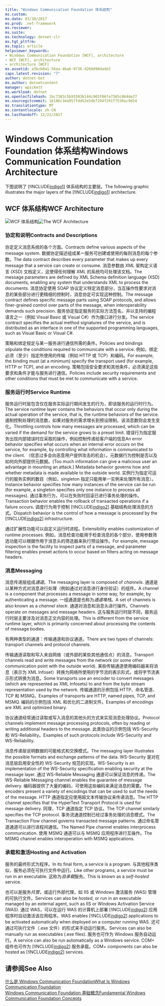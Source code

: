 ```yaml
---
title: "Windows Communication Foundation 体系结构"
ms.custom: 
ms.date: 03/30/2017
ms.prod: .net-framework
ms.reviewer: 
ms.suite: 
ms.technology: dotnet-clr
ms.tgt_pltfrm: 
ms.topic: article
helpviewer_keywords:
- Windows Communication Foundation [WCF], architecture
- WCF [WCF], architecture
- architecture [WCF]
ms.assetid: a3bcb0a1-56ea-4ba6-9736-d260d90dade5
caps.latest.revision: "7"
author: dotnet-bot
ms.author: dotnetcontent
manager: wpickett
ms.workload: dotnet
ms.openlocfilehash: 1bc7383c5b93203b144c965f06fa7365c864de27
ms.sourcegitcommit: 16186c34a957fdd52e5db7294f291f7530ac9d24
ms.translationtype: MT
ms.contentlocale: zh-CN
ms.lasthandoff: 12/22/2017
---
```

# <a name="windows-communication-foundation-architecture"></a><span data-ttu-id="04084-102">Windows Communication Foundation 体系结构</span><span class="sxs-lookup"><span data-stu-id="04084-102">Windows Communication Foundation Architecture</span></span>
<span data-ttu-id="04084-103">下图说明了 [!INCLUDE[indigo1](../../../includes/indigo1-md.md)] 体系结构的主要层。</span><span class="sxs-lookup"><span data-stu-id="04084-103">The following graphic illustrates the major layers of the [!INCLUDE[indigo1](../../../includes/indigo1-md.md)] architecture.</span></span>  
  
## <a name="wcf-architecture"></a><span data-ttu-id="04084-104">WCF 体系结构</span><span class="sxs-lookup"><span data-stu-id="04084-104">WCF Architecture</span></span>  
 <span data-ttu-id="04084-105">![WCF 体系结构](../../../docs/framework/wcf/media/wcf-architecture.gif "WCF_Architecture")</span><span class="sxs-lookup"><span data-stu-id="04084-105">![The WCF Architecture](../../../docs/framework/wcf/media/wcf-architecture.gif "WCF_Architecture")</span></span>  
  
### <a name="contracts-and-descriptions"></a><span data-ttu-id="04084-106">协定和说明</span><span class="sxs-lookup"><span data-stu-id="04084-106">Contracts and Descriptions</span></span>  
 <span data-ttu-id="04084-107">协定定义消息系统的各个方面。</span><span class="sxs-lookup"><span data-stu-id="04084-107">Contracts define various aspects of the message system.</span></span> <span data-ttu-id="04084-108">数据协定描述组成某一服务可创建或使用的每则消息的每个参数。</span><span class="sxs-lookup"><span data-stu-id="04084-108">The data contract describes every parameter that makes up every message that a service can create or consume.</span></span> <span data-ttu-id="04084-109">消息参数由 XML 架构定义语言 (XSD) 文档定义，这使得任何理解 XML 的系统均可处理该文档。</span><span class="sxs-lookup"><span data-stu-id="04084-109">The message parameters are defined by XML Schema definition language (XSD) documents, enabling any system that understands XML to process the documents.</span></span> <span data-ttu-id="04084-110">消息协定使用 SOAP 协议定义特定消息部分，当互操作性要求对消息的某些部分进行更精细的控制时，消息协定可实现这种控制。</span><span class="sxs-lookup"><span data-stu-id="04084-110">The message contract defines specific message parts using SOAP protocols, and allows finer-grained control over parts of the message, when interoperability demands such precision.</span></span> <span data-ttu-id="04084-111">服务协定指定服务的实际方法签名，并以支持的编程语言之一（例如 Visual Basic 或 Visual C#）作为接口进行分发。</span><span class="sxs-lookup"><span data-stu-id="04084-111">The service contract specifies the actual method signatures of the service, and is distributed as an interface in one of the supported programming languages, such as Visual Basic or Visual C#.</span></span>  
  
 <span data-ttu-id="04084-112">策略和绑定规定与某一服务进行通信所需的条件。</span><span class="sxs-lookup"><span data-stu-id="04084-112">Policies and bindings stipulate the conditions required to communicate with a service.</span></span>  <span data-ttu-id="04084-113">例如，绑定必须（至少）指定所使用的传输（例如 HTTP 或 TCP）和编码。</span><span class="sxs-lookup"><span data-stu-id="04084-113">For example, the binding must (at a minimum) specify the transport used (for example, HTTP or TCP), and an encoding.</span></span> <span data-ttu-id="04084-114">策略包括安全要求和其他条件，必须满足这些要求和条件才能与服务进行通信。</span><span class="sxs-lookup"><span data-stu-id="04084-114">Policies include security requirements and other conditions that must be met to communicate with a service.</span></span>  
  
### <a name="service-runtime"></a><span data-ttu-id="04084-115">服务运行时</span><span class="sxs-lookup"><span data-stu-id="04084-115">Service Runtime</span></span>  
 <span data-ttu-id="04084-116">服务运行时层包含仅在服务实际运行期间发生的行为，即该服务的运行时行为。</span><span class="sxs-lookup"><span data-stu-id="04084-116">The service runtime layer contains the behaviors that occur only during the actual operation of the service, that is, the runtime behaviors of the service.</span></span> <span data-ttu-id="04084-117">遏制控制处理的消息数，如果对服务的需求增长到预设限制，该消息数则会发生变化。</span><span class="sxs-lookup"><span data-stu-id="04084-117">Throttling controls how many messages are processed, which can be varied if the demand for the service grows to a preset limit.</span></span> <span data-ttu-id="04084-118">错误行为指定服务出现内部错误时应采取的操作，例如控制传递给客户端的信息</span><span class="sxs-lookup"><span data-stu-id="04084-118">An error behavior specifies what occurs when an internal error occurs on the service, for example, by controlling what information is communicated to the client.</span></span> <span data-ttu-id="04084-119">（信息过多会向恶意用户提供攻击的机会）。元数据行为控制是否以及如何向外部提供元数据。</span><span class="sxs-lookup"><span data-stu-id="04084-119">(Too much information can give a malicious user an advantage in mounting an attack.) Metadata behavior governs how and whether metadata is made available to the outside world.</span></span> <span data-ttu-id="04084-120">实例行为指定可运行的服务实例的数目（例如，singleton 指定只能用单一实例来处理所有消息）。</span><span class="sxs-lookup"><span data-stu-id="04084-120">Instance behavior specifies how many instances of the service can be run (for example, a singleton specifies only one instance to process all messages).</span></span> <span data-ttu-id="04084-121">通过事务行为，可以在失败时回滚已进行事务处理的操作。</span><span class="sxs-lookup"><span data-stu-id="04084-121">Transaction behavior enables the rollback of transacted operations if a failure occurs.</span></span> <span data-ttu-id="04084-122">调度行为用于控制 [!INCLUDE[indigo2](../../../includes/indigo2-md.md)] 基础结构处理消息的方式。</span><span class="sxs-lookup"><span data-stu-id="04084-122">Dispatch behavior is the control of how a message is processed by the [!INCLUDE[indigo2](../../../includes/indigo2-md.md)] infrastructure.</span></span>  
  
 <span data-ttu-id="04084-123">通过扩展性功能可以自定义运行时进程。</span><span class="sxs-lookup"><span data-stu-id="04084-123">Extensibility enables customization of runtime processes.</span></span> <span data-ttu-id="04084-124">例如，消息检查功能用于检查消息的各个部分，使用参数筛选功能可以根据作用于消息头的筛选器来执行预设操作。</span><span class="sxs-lookup"><span data-stu-id="04084-124">For example, message inspection is the facility to inspect parts of a message, and parameter filtering enables preset actions to occur based on filters acting on message headers.</span></span>  
  
### <a name="messaging"></a><span data-ttu-id="04084-125">消息</span><span class="sxs-lookup"><span data-stu-id="04084-125">Messaging</span></span>  
 <span data-ttu-id="04084-126">消息传递层组成*通道*。</span><span class="sxs-lookup"><span data-stu-id="04084-126">The messaging layer is composed of *channels*.</span></span> <span data-ttu-id="04084-127">通道是以某种方式对消息进行处理（例如通过对消息进行身份验证）的组件。</span><span class="sxs-lookup"><span data-stu-id="04084-127">A channel is a component that processes a message in some way, for example, by authenticating a message.</span></span> <span data-ttu-id="04084-128">一组通道是也称为*通道堆栈*。</span><span class="sxs-lookup"><span data-stu-id="04084-128">A set of channels is also known as a *channel stack*.</span></span> <span data-ttu-id="04084-129">通道对消息和消息头进行操作。</span><span class="sxs-lookup"><span data-stu-id="04084-129">Channels operate on messages and message headers.</span></span> <span data-ttu-id="04084-130">这与服务运行时层不同，服务运行时层主要涉及对消息正文内容的处理。</span><span class="sxs-lookup"><span data-stu-id="04084-130">This is different from the service runtime layer, which is primarily concerned about processing the contents of message bodies.</span></span>  
  
 <span data-ttu-id="04084-131">有两种类型的通道：传输通道和协议通道。</span><span class="sxs-lookup"><span data-stu-id="04084-131">There are two types of channels: transport channels and protocol channels.</span></span>  
  
 <span data-ttu-id="04084-132">传输通道读取和写入来自网络（或外部的某些其他通信点）的消息。</span><span class="sxs-lookup"><span data-stu-id="04084-132">Transport channels read and write messages from the network (or some other communication point with the outside world).</span></span> <span data-ttu-id="04084-133">某些传输通道使用编码器来将消息（表示为 XML Infoset）转换为网络所使用的字节流的表示形式，或将字节流表示形式转换为消息。</span><span class="sxs-lookup"><span data-stu-id="04084-133">Some transports use an encoder to convert messages (which are represented as XML Infosets) to and from the byte stream representation used by the network.</span></span> <span data-ttu-id="04084-134">传输通道的示例包括 HTTP、命名管道、TCP 和 MSMQ。</span><span class="sxs-lookup"><span data-stu-id="04084-134">Examples of transports are HTTP, named pipes, TCP, and MSMQ.</span></span> <span data-ttu-id="04084-135">编码的示例包括 XML 和优化的二进制文件。</span><span class="sxs-lookup"><span data-stu-id="04084-135">Examples of encodings are XML and optimized binary.</span></span>  
  
 <span data-ttu-id="04084-136">协议通道经常通过读取或写入消息的其他头的方式来实现消息处理协议。</span><span class="sxs-lookup"><span data-stu-id="04084-136">Protocol channels implement message processing protocols, often by reading or writing additional headers to the message.</span></span> <span data-ttu-id="04084-137">此类协议的示例包括 WS-Security 和 WS-Reliability。</span><span class="sxs-lookup"><span data-stu-id="04084-137">Examples of such protocols include WS-Security and WS-Reliability.</span></span>  
  
 <span data-ttu-id="04084-138">消息传递层说明数据的可能格式和交换模式。</span><span class="sxs-lookup"><span data-stu-id="04084-138">The messaging layer illustrates the possible formats and exchange patterns of the data.</span></span> <span data-ttu-id="04084-139">WS-Security 是对在消息层启用安全性的 WS-Security 规范的实现。</span><span class="sxs-lookup"><span data-stu-id="04084-139">WS-Security is an implementation of the WS-Security specification enabling security at the message layer.</span></span> <span data-ttu-id="04084-140">通过 WS-Reliable Messaging 通道可以保证消息的传递。</span><span class="sxs-lookup"><span data-stu-id="04084-140">The WS-Reliable Messaging channel enables the guarantee of message delivery.</span></span> <span data-ttu-id="04084-141">编码器提供了大量的编码，可使用这些编码来满足消息的需要。</span><span class="sxs-lookup"><span data-stu-id="04084-141">The encoders present a variety of encodings that can be used to suit the needs of the message.</span></span> <span data-ttu-id="04084-142">HTTP 通道指定应使用超文本传输协议来传递消息。</span><span class="sxs-lookup"><span data-stu-id="04084-142">The HTTP channel specifies that the HyperText Transport Protocol is used for message delivery.</span></span> <span data-ttu-id="04084-143">同理，TCP 通道指定 TCP 协议。</span><span class="sxs-lookup"><span data-stu-id="04084-143">The TCP channel similarly specifies the TCP protocol.</span></span> <span data-ttu-id="04084-144">事务流通道控制已经过事务处理的消息模式。</span><span class="sxs-lookup"><span data-stu-id="04084-144">The Transaction Flow channel governs transacted message patterns.</span></span> <span data-ttu-id="04084-145">通过命名管道通道可以进行进程间通信。</span><span class="sxs-lookup"><span data-stu-id="04084-145">The Named Pipe channel enables interprocess communication.</span></span> <span data-ttu-id="04084-146">使用 MSMQ 通道可以与 MSMQ 应用程序进行互操作。</span><span class="sxs-lookup"><span data-stu-id="04084-146">The MSMQ channel enables interoperation with MSMQ applications.</span></span>  
  
### <a name="hosting-and-activation"></a><span data-ttu-id="04084-147">承载和激活</span><span class="sxs-lookup"><span data-stu-id="04084-147">Hosting and Activation</span></span>  
 <span data-ttu-id="04084-148">服务的最终形式为程序。</span><span class="sxs-lookup"><span data-stu-id="04084-148">In its final form, a service is a program.</span></span> <span data-ttu-id="04084-149">与其他程序类似，服务必须在可执行文件中运行。</span><span class="sxs-lookup"><span data-stu-id="04084-149">Like other programs, a service must be run in an executable.</span></span> <span data-ttu-id="04084-150">这称为*自承载*服务。</span><span class="sxs-lookup"><span data-stu-id="04084-150">This is known as a *self-hosted* service.</span></span>  
  
 <span data-ttu-id="04084-151">也可以是服务*托管*，或运行外部代理，如 IIS 或 Windows 激活服务 (WAS) 管理的可执行文件。</span><span class="sxs-lookup"><span data-stu-id="04084-151">Services can also be *hosted*, or run in an executable managed by an external agent, such as IIS or Windows Activation Service (WAS).</span></span> <span data-ttu-id="04084-152">通过 WAS，可以在运行 WAS 的计算机上部署 [!INCLUDE[indigo2](../../../includes/indigo2-md.md)] 应用程序时自动激活该应用程序。</span><span class="sxs-lookup"><span data-stu-id="04084-152">WAS enables [!INCLUDE[indigo2](../../../includes/indigo2-md.md)] applications to be activated automatically when deployed on a computer running WAS.</span></span> <span data-ttu-id="04084-153">还可通过可执行文件（.exe 文件）的形式来手动运行服务。</span><span class="sxs-lookup"><span data-stu-id="04084-153">Services can also be manually run as executables (.exe files).</span></span> <span data-ttu-id="04084-154">服务也可作为 Windows 服务自动运行。</span><span class="sxs-lookup"><span data-stu-id="04084-154">A service can also be run automatically as a Windows service.</span></span> <span data-ttu-id="04084-155">COM+ 组件也可作为 [!INCLUDE[indigo2](../../../includes/indigo2-md.md)] 服务承载。</span><span class="sxs-lookup"><span data-stu-id="04084-155">COM+ components can also be hosted as [!INCLUDE[indigo2](../../../includes/indigo2-md.md)] services.</span></span>  
  
## <a name="see-also"></a><span data-ttu-id="04084-156">请参阅</span><span class="sxs-lookup"><span data-stu-id="04084-156">See Also</span></span>  
 [<span data-ttu-id="04084-157">什么是 Windows Communication Foundation</span><span class="sxs-lookup"><span data-stu-id="04084-157">What Is Windows Communication Foundation</span></span>](../../../docs/framework/wcf/whats-wcf.md)  
 [<span data-ttu-id="04084-158">Windows Communication Foundation 基础概念</span><span class="sxs-lookup"><span data-stu-id="04084-158">Fundamental Windows Communication Foundation Concepts</span></span>](../../../docs/framework/wcf/fundamental-concepts.md)
